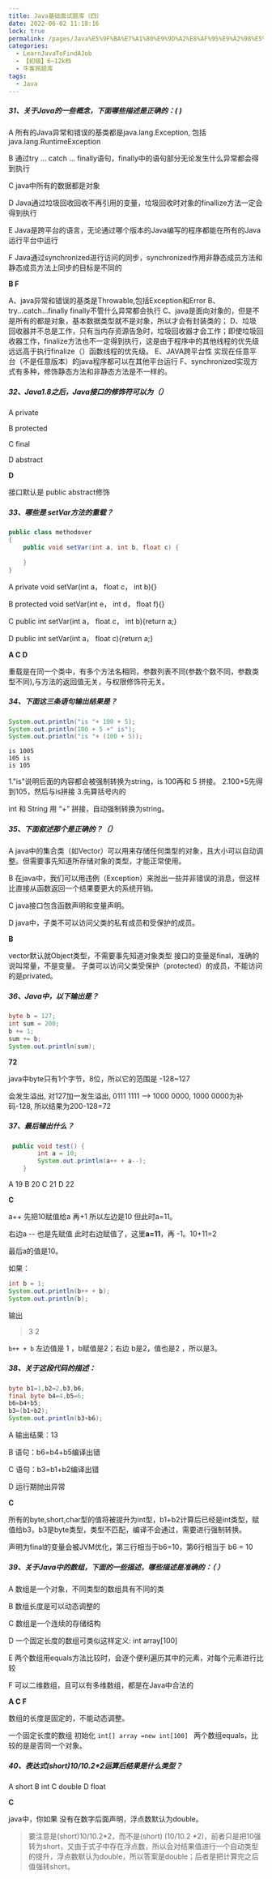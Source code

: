 ```yaml
---
title: Java基础面试题库（四）
date: 2022-06-02 11:18:16
lock: true
permalink: /pages/Java%E5%9F%BA%E7%A1%80%E9%9D%A2%E8%AF%95%E9%A2%98%E5%BA%93%EF%BC%88%E5%9B%9B%EF%BC%89
categories: 
  - LearnJavaToFindAJob
  - 【初级】6~12k档
  - 牛客网题库
tags: 
  - Java
---
```

##### 31、关于Java的一些概念，下面哪些描述是正确的：(  )

A	所有的Java异常和错误的基类都是java.lang.Exception, 包括java.lang.RuntimeException

B	通过try … catch … finally语句，finally中的语句部分无论发生什么异常都会得到执行

C	java中所有的数据都是对象

D	Java通过垃圾回收回收不再引用的变量，垃圾回收时对象的finallize方法一定会得到执行

E	Java是跨平台的语言，无论通过哪个版本的Java编写的程序都能在所有的Java运行平台中运行

F	Java通过synchronized进行访问的同步，synchronized作用非静态成员方法和静态成员方法上同步的目标是不同的



**B F** 

A、java异常和错误的基类是Throwable,包括Exception和Error
B、try...catch...finally finally不管什么异常都会执行
C、java是面向对象的，但是不是所有的都是对象，基本数据类型就不是对象，所以才会有封装类的；
D、垃圾回收器并不总是工作，只有当内存资源告急时，垃圾回收器才会工作；即使垃圾回收器工作，finalize方法也不一定得到执行，这是由于程序中的其他线程的优先级远远高于执行finalize（）函数线程的优先级。
E、JAVA跨平台性    实现在任意平台（不是任意版本）的java程序都可以在其他平台运行
F、synchronized实现方式有多种，修饰静态方法和非静态方法是不一样的。



##### 32、Java1.8之后，Java接口的修饰符可以为（）

A	private

B	protected

C	final

D	abstract



**D**

接口默认是 public abstract修饰



##### 33、哪些是 setVar方法的重载？

```java
public class methodover
{
    public void setVar(int a, int b, float c) {
    
    }
}
```

A	private void setVar(int a， float c， int b){}

B	protected void setVar(int e， int d， float f){}

C	public int setVar(int a， float c， int b){return a;}

D	public int setVar(int a， float c){return a;}



**A C D**

重载是在同一个类中，有多个方法名相同，参数列表不同(参数个数不同，参数类型不同),与方法的返回值无关，与权限修饰符无关。



##### 34、下面这三条语句输出结果是？

```java
System.out.println("is "+ 100 + 5);
System.out.println(100 + 5 +" is");
System.out.println("is "+ (100 + 5));
```



```
is 1005
105 is
is 105
```



1."is"说明后面的内容都会被强制转换为string，is 100再和 5 拼接。
2.100+5先得到105，然后与is拼接
3.先算括号内的

int 和 String 用 “+” 拼接，自动强制转换为string。



##### 35、下面叙述那个是正确的？（）

A	java中的集合类（如Vector）可以用来存储任何类型的对象，且大小可以自动调整。但需要事先知道所存储对象的类型，才能正常使用。

B	在java中，我们可以用违例（Exception）来抛出一些并非错误的消息，但这样比直接从函数返回一个结果要更大的系统开销。

C	java接口包含函数声明和变量声明。

D	java中，子类不可以访问父类的私有成员和受保护的成员。



**B**

vector默认就Object类型，不需要事先知道对象类型
接口的变量是final，准确的说叫常量，不是变量。
子类可以访问父类受保护（protected）的成员，不能访问的是privated。



##### 36、Java中，以下输出是？

```java
byte b = 127;
int sum = 200;
b += 1;
sum += b;
System.out.println(sum);
```


**72**

java中byte只有1个字节，8位，所以它的范围是 -128~127

会发生溢出, 对127加一发生溢出,  0111 1111 --> 1000 0000, 1000 0000为补码-128, 所以结果为200-128=72



##### 37、最后输出什么？

```java
 public void test() {
        int a = 10;
        System.out.println(a++ + a--);
    }
```

A	19
B	20
C	21
D	22



**C**

a++ 先把10赋值给a 再+1 所以左边是10 但此时a=11。

右边a -- 也是先赋值 此时右边赋值了，这里**a=11**，再 -1。10+11=2

最后a的值是10。



如果：

```java
int b = 1; 
System.out.println(b++ + b); 
System.out.println(b);
```

输出 

>3
>2

`b++ + b` 左边值是 1 ，b赋值是2；右边 b是2，值也是2 ，所以是3。



##### 38、关于这段代码的描述：

```java
byte b1=1,b2=2,b3,b6;  
final byte b4=4,b5=6;  
b6=b4+b5;  
b3=(b1+b2);  
System.out.println(b3+b6);
```

A	输出结果：13

B	语句：b6=b4+b5编译出错

C	语句：b3=b1+b2编译出错

D	运行期抛出异常



 **C**

所有的byte,short,char型的值将被提升为int型，b1+b2计算后已经是int类型，赋值给b3，b3是byte类型，类型不匹配，编译不会通过，需要进行强制转换。

声明为final的变量会被JVM优化，第三行相当于b6=10，第6行相当于 b6 = 10



##### 39、关于Java中的数组，下面的一些描述，哪些描述是准确的：（    ）

A	数组是一个对象，不同类型的数组具有不同的类

B	数组长度是可以动态调整的

C	数组是一个连续的存储结构

D	一个固定长度的数组可类似这样定义: int array[100]

E	两个数组用equals方法比较时，会逐个便利遍历其中的元素，对每个元素进行比较

F	可以二维数组，且可以有多维数组，都是在Java中合法的



**A C F** 

数组的长度是固定的，不能动态调整。

一个固定长度的数组 初始化 `int[] array =new int[100] `
两个数组equals，比较的是是否同一个对象。



##### 40、表达式(short)10/10.2*2运算后结果是什么类型？

A	short
B	int
C	double
D	float



**C**

java中，你如果 没有在数字后面声明，浮点数默认为double。

>要注意是(short)10/10.2*2，而不是(short) (10/10.2 *2)，前者只是把10强转为short，又由于式子中存在浮点数，所以会对结果值进行一个自动类型的提升，浮点数默认为double，所以答案是double；后者是把计算完之后值强转short。